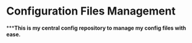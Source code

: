 # Configuration Files Management

*****This is my central config repository to manage my config files with ease.**
